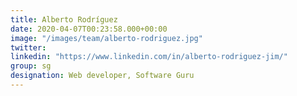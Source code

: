 ```yaml
---
title: Alberto Rodríguez
date: 2020-04-07T00:23:58.000+00:00
image: "/images/team/alberto-rodriguez.jpg"
twitter: 
linkedin: "https://www.linkedin.com/in/alberto-rodriguez-jim/"
group: sg
designation: Web developer, Software Guru
---
```



